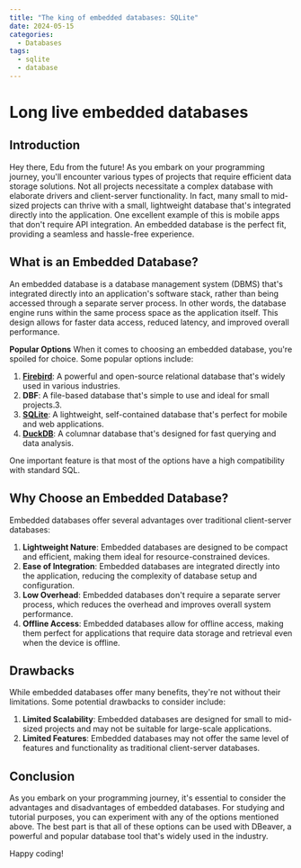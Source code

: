 ```yaml
---
title: "The king of embedded databases: SQLite"
date: 2024-05-15
categories:
  - Databases
tags:
  - sqlite
  - database
---
```


# Long live embedded databases

## Introduction
Hey there, Edu from the future! As you embark on your programming journey, you'll encounter various types of projects that require efficient data storage solutions. Not all projects necessitate a complex database with elaborate drivers and client-server functionality. In fact, many small to mid-sized projects can thrive with a small, lightweight database that's integrated directly into the application. One excellent example of this is mobile apps that don't require API integration. An embedded database is the perfect fit, providing a seamless and hassle-free experience.

## What is an Embedded Database?
An embedded database is a database management system (DBMS) that's integrated directly into an application's software stack, rather than being accessed through a separate server process. In other words, the database engine runs within the same process space as the application itself. This design allows for faster data access, reduced latency, and improved overall performance.

**Popular Options**
When it comes to choosing an embedded database, you're spoiled for choice. Some popular options include:
1. **[Firebird](https://www.firebirdsql.org/)**: A powerful and open-source relational database that's widely used in various industries.
2. **DBF**: A file-based database that's simple to use and ideal for small projects.3.
3. **[SQLite](https://www.sqlite.org/)**: A lightweight, self-contained database that's perfect for mobile and web applications.
4. **[DuckDB](https://duckdb.org/)**: A columnar database that's designed for fast querying and data analysis.

One important feature is that most of the options have a high compatibility with standard SQL. 


## Why Choose an Embedded Database?
Embedded databases offer several advantages over traditional client-server databases:
1. **Lightweight Nature**: Embedded databases are designed to be compact and efficient, making them ideal for resource-constrained devices.
2. **Ease of Integration**: Embedded databases are integrated directly into the application, reducing the complexity of database setup and configuration.
3. **Low Overhead**: Embedded databases don't require a separate server process, which reduces the overhead and improves overall system performance.
4. **Offline Access**: Embedded databases allow for offline access, making them perfect for applications that require data storage and retrieval even when the device is offline.

## Drawbacks
While embedded databases offer many benefits, they're not without their limitations. Some potential drawbacks to consider include:
1. **Limited Scalability**: Embedded databases are designed for small to mid-sized projects and may not be suitable for large-scale applications.
2. **Limited Features**: Embedded databases may not offer the same level of features and functionality as traditional client-server databases.

## Conclusion
As you embark on your programming journey, it's essential to consider the advantages and disadvantages of embedded databases. For studying and tutorial purposes, you can experiment with any of the options mentioned above. The best part is that all of these options can be used with DBeaver, a powerful and popular database tool that's widely used in the industry.

Happy coding!
